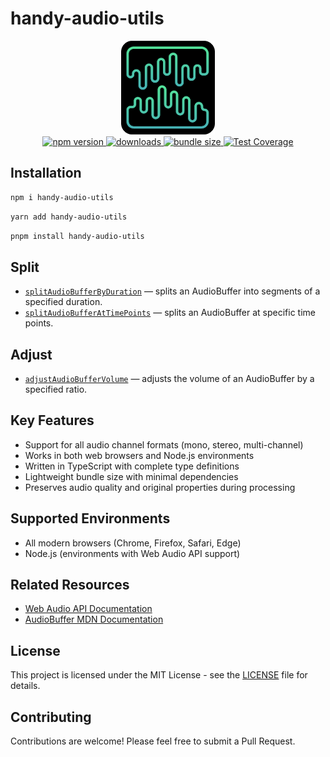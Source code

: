 # handy-audio-utils

<div align="center">
  <img src="./public/logo.png" alt="handy-audio-utils logo" width="150" />
</div>

<div align="center">
  <a href="https://www.npmjs.com/package/handy-audio-utils">
    <img src="https://img.shields.io/npm/v/handy-audio-utils.svg" alt="npm version" />
  </a>
  <a href="https://www.npmjs.com/package/handy-audio-utils">
    <img src="https://img.shields.io/npm/dm/handy-audio-utils.svg" alt="downloads" />
  </a>
  <a href="https://bundlephobia.com/package/handy-audio-utils">
    <img src="https://img.shields.io/bundlephobia/minzip/handy-audio-utils" alt="bundle size" />
  </a>
  <a href="https://github.com/gyeongseokKang/handy-audio-utils/actions">
    <img src="https://img.shields.io/endpoint?url=https://gist.githubusercontent.com/gyeongseokKang/dbb8025d3d6b67d74782a2b5db994ce9/raw/coverage.json" alt="Test Coverage" />
  </a>
</div>

## Installation

```bash
npm i handy-audio-utils
```

```bash
yarn add handy-audio-utils
```

```bash
pnpm install handy-audio-utils
```

## Split

- [`splitAudioBufferByDuration`](./docs/splitAudioBufferByDuration.md) &mdash; splits an AudioBuffer into segments of a specified duration.
- [`splitAudioBufferAtTimePoints`](./docs/splitAudioBufferAtTimePoints.md) &mdash; splits an AudioBuffer at specific time points.

## Adjust

- [`adjustAudioBufferVolume`](./docs/adjustAudioBufferVolume.md) &mdash; adjusts the volume of an AudioBuffer by a specified ratio.

## Key Features

- Support for all audio channel formats (mono, stereo, multi-channel)
- Works in both web browsers and Node.js environments
- Written in TypeScript with complete type definitions
- Lightweight bundle size with minimal dependencies
- Preserves audio quality and original properties during processing

## Supported Environments

- All modern browsers (Chrome, Firefox, Safari, Edge)
- Node.js (environments with Web Audio API support)

## Related Resources

- [Web Audio API Documentation](https://developer.mozilla.org/en-US/docs/Web/API/Web_Audio_API)
- [AudioBuffer MDN Documentation](https://developer.mozilla.org/en-US/docs/Web/API/AudioBuffer)

## License

This project is licensed under the MIT License - see the [LICENSE](./LICENSE) file for details.

## Contributing

Contributions are welcome! Please feel free to submit a Pull Request.
